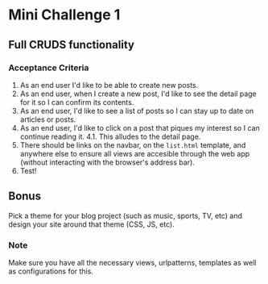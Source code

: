 # Mini Challenge 1

## Full CRUDS functionality

### Acceptance Criteria
1. As an end user I'd like to be able to create new posts.
2. As an end user, when I create a new post, I'd like to see the detail page for it so I can confirm its contents.
3. As an end user, I'd like to see a list of posts so I can stay up to date on articles or posts.
4. As an end user, I'd like to click on a post that piques my interest so I can continue reading it.
4.1. This alludes to the detail page.
5. There should be links on the navbar, on the `list.html` template, and anywhere else to ensure all views are accesible through the web app (without interacting with the browser's address bar).
6. Test!

## Bonus
Pick a theme for your blog project (such as music, sports, TV, etc) and design your site around that theme (CSS, JS, etc).

### Note
Make sure you have all the necessary views, urlpatterns, templates as well as configurations for this.